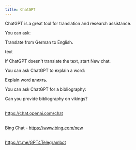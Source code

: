 ```yaml
---
title: ChatGPT
---
```


ChatGPT is a great tool for translation and research assistance.

You can ask:

Translate from German to English.

text

If ChatGPT doesn't translate the text, start New chat.

You can ask ChatGPT to explain a word:

Explain word влиять.

You can ask ChatGPT for a bibliography:

Can you provide bibliography on vikings?
<br><br>

<https://chat.openai.com/chat>
<br><br>

Bing Chat - <https://www.bing.com/new>
<br><br>

<https://t.me/GPT4Telegrambot>